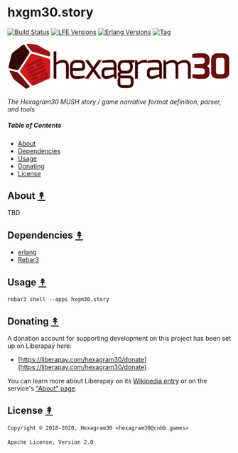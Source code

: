 # hxgm30.story

[![Build Status][gh-actions-badge]][gh-actions]
[![LFE Versions][lfe-badge]][lfe]
[![Erlang Versions][erlang-badge]][versions]
[![Tag][github-tag-badge]][github-tag]

[![Project Logo][logo]][logo-large]

*The Hexagram30 MUSH story / game narrative format definition, parser, and tools*

##### Table of Contents

* [About](#about-)
* [Dependencies](#dependencies-)
* [Usage](#usage-)
* [Donating](#donating-)
* [License](#license-)

## About [&#x219F;](#table-of-contents)

TBD

## Dependencies [&#x219F;](#table-of-contents)

* [erlang](https://www.erlang.org/)
* [Rebar3](https://www.rebar3.org/)

## Usage [&#x219F;](#table-of-contents)

```
rebar3 shell --apps hxgm30.story
```

## Donating [&#x219F;](#table-of-contents)

A donation account for supporting development on this project has been set up
on Liberapay here:

* [https://liberapay.com/hexagram30/donate](https://liberapay.com/hexagram30/donate)

You can learn more about Liberapay on its [Wikipedia entry][libera-wiki] or on the
service's ["About" page][libera-about].

[libera-wiki]: https://en.wikipedia.org/wiki/Liberapay
[libera-about]: https://liberapay.com/about/


## License [&#x219F;](#table-of-contents)

```
Copyright © 2018-2020, Hexagram30 <hexagram30@cnbb.games>

Apache License, Version 2.0
```

<!-- Named page links below: /-->

[logo]: https://raw.githubusercontent.com/hexagram30/resources/master/branding/logo/h30-logo-2-long-with-text-x695.png
[logo-large]: https://raw.githubusercontent.com/hexagram30/resources/master/branding/logo/h30-logo-2-long-with-text-x3440.png
[github]: https://github.com/hexagram30/story
[gh-actions-badge]: https://github.com/hexagram30/story/workflows/ci%2Fcd/badge.svg
[gh-actions]: https://github.com/hexagram30/story/actions
[lfe]: https://github.com/rvirding/lfe
[lfe-badge]: https://img.shields.io/badge/lfe-2.0-blue.svg
[erlang-badge]: https://img.shields.io/badge/erlang-19%20to%2023-blue.svg
[versions]: https://github.com/hexagram30/story/blob/master/.github/workflows/cicd.yml
[github-tag]: https://github.com/hexagram30/story/tags
[github-tag-badge]: https://img.shields.io/github/tag/hexagram30/story.svg
